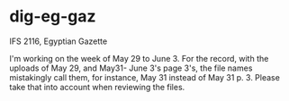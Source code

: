 # dig-eg-gaz
IFS 2116, Egyptian Gazette

I'm working on the week of May 29 to June 3.
For the record, with the uploads of May 29, and May31- June 3's page 3's, the file names mistakingly call them, for instance, May 31 instead of May 31 p. 3. Please take that into account when reviewing the files.
